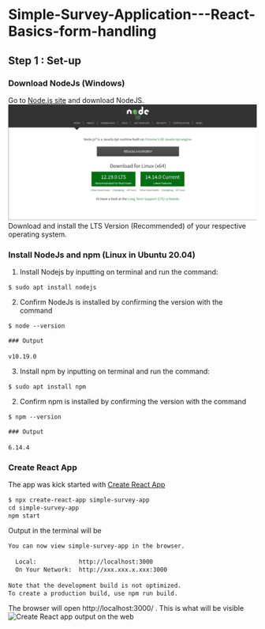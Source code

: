 # Simple-Survey-Application---React-Basics-form-handling

## Step 1 : Set-up 
### Download NodeJs (Windows)
Go to [Node.js site](https://nodejs.org) and download NodeJS.
<img src="/doc-img/nodejs-site.png" alt="Nodejs Website"/>
Download and install the LTS Version (Recommended) of your respective operating system.

### Install NodeJs and npm (Linux in Ubuntu 20.04)
01. Install Nodejs by inputting on terminal  and run the command:

```
$ sudo apt install nodejs

```

02. Confirm NodeJs is installed by confirming the version with the command

```
$ node --version

```

```
### Output

v10.19.0

```
03. Install npm by inputting on terminal  and run the command:

```
$ sudo apt install npm

```

02. Confirm npm is installed by confirming the version with the command

```
$ npm --version

```

```
### Output

6.14.4

```


### Create React App
The app was kick started with [Create React App ](https://reactjs.org/docs/create-a-new-react-app.html#create-react-app) 


```
$ npx create-react-app simple-survey-app
cd simple-survey-app
npm start

```
Output in the terminal will be

```
You can now view simple-survey-app in the browser.

  Local:            http://localhost:3000
  On Your Network:  http://xxx.xxx.x.xxx:3000

Note that the development build is not optimized.
To create a production build, use npm run build.

```
The browser will open http://localhost:3000/ . This is what will be visible
<img src="/doc-img/create-react-app.png" alt="Create React app output on the web"/>



